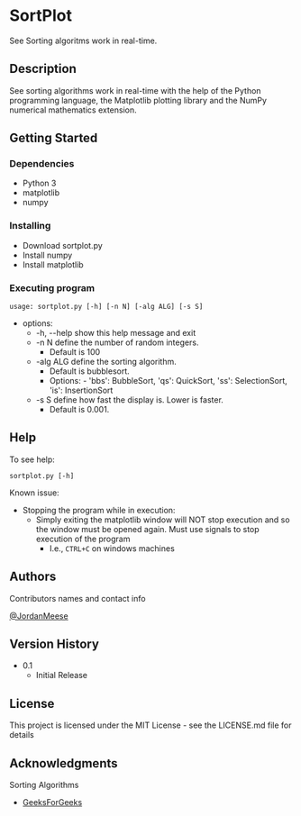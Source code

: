 # SortPlot

See Sorting algoritms work in real-time.

## Description

See sorting algorithms work in real-time with the help of the Python programming language, the Matplotlib plotting library and the NumPy numerical mathematics extension.

## Getting Started

### Dependencies

-   Python 3
-   matplotlib
-   numpy

### Installing

-   Download sortplot.py
-   Install numpy
-   Install matplotlib

### Executing program

```
usage: sortplot.py [-h] [-n N] [-alg ALG] [-s S]
```

-   options:
    -   -h, --help show this help message and exit
    -   -n N define the number of random integers.
        -   Default is 100
    -   -alg ALG define the sorting algorithm.
        -   Default is bubblesort.
        -   Options: - 'bbs': BubbleSort, 'qs': QuickSort, 'ss': SelectionSort, 'is': InsertionSort
    -   -s S define how fast the display is. Lower is faster.
        -   Default is 0.001.

## Help

To see help:

```
sortplot.py [-h]
```

Known issue:

-   Stopping the program while in execution:
    -   Simply exiting the matplotlib window will NOT stop execution and so the window must be opened again. Must use signals to stop execution of the program
        -   I.e., `CTRL+C` on windows machines

## Authors

Contributors names and contact info

[@JordanMeese](www.jordanmeese.tech)

## Version History

-   0.1
    -   Initial Release

## License

This project is licensed under the MIT License - see the LICENSE.md file for details

## Acknowledgments

Sorting Algorithms

-   [GeeksForGeeks](https://www.geeksforgeeks.org/sorting-algorithms/)
